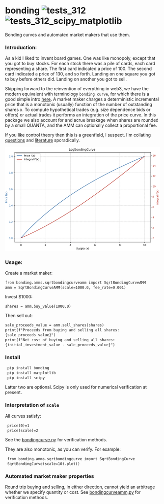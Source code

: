 # bonding   ![tests_312](https://github.com/microprediction/bonding/workflows/tests_312/badge.svg) ![tests_312_scipy_matplotlib](https://github.com/microprediction/bonding/workflows/tests_312_scipy_matplotlib/badge.svg)
Bonding curves and automated market makers that use them. 

### Introduction:
As a kid I liked to invent board games. One was like monopoly, except that you got to buy stocks. For each stock there was a pile of cards, each card representing a share. The first card indicated a price of 100. The second card indicated a price of 130, and so forth. Landing on one square you got to buy before others did. Landing on another you got to sell. 

Skipping forward to the reinvention of everything in web3, we have the modern equivalent with terminology `bonding curve`, for which there is a good simple intro [here](https://www.linkedin.com/pulse/bonding-curves-new-frontier-decentralized-finance-andrea-dal-mas-4zq3f/). A market maker charges a deterministic incremental price that is a monotonic (usually) function of the number of outstanding shares x. To compute hypothetical trades (e.g. size dependence bids or offers) or actual trades it performs an integration of the price curve. In this package we also account for and acrue breakage when shares are rounded by a small QUANTA, and the AMM can optionally collect a proportional fee. 

If you like control theory then this is a greenfield, I suspect. I'm collating [questions](https://github.com/microprediction/bonding/blob/main/QUESTIONS.md) and [literature](https://github.com/microprediction/bonding/blob/main/LITERATURE.md) sporadically. 


![](https://github.com/microprediction/bonding/blob/main/docs/assets/images/log_bonding_curve.png)

### Usage:

Create a market maker:

    from bonding.amms.sqrtbondingcurveamm import SqrtBondingCurveAMM
    amm = SqrtBondingCurveAMM(scale=1000.0, fee_rate=0.001)

Invest $1000:

    shares = amm.buy_value(1000.0)

Then sell out:
    
    sale_proceeds_value = amm.sell_shares(shares)
    print(f"Proceeds from buying and selling all shares: {sale_proceeds_value}")
    print(f"Net cost of buying and selling all shares: {initial_investment_value - sale_proceeds_value}")


### Install

     pip install bonding
     pip install matplotlib
     pip install scipy 

Latter two are optional. Scipy is only used for numerical verification at present. 


### Interpretation of `scale`
All curves satisfy:

     price(0)=1
     price(scale)=2 

See the [bondingcurve.py](https://github.com/microprediction/bonding/blob/main/bonding/curves/bondingcurve.py) for verification methods. 

They are also monotonic, as you can verify. For example:

     from bonding.amms.sqrtbondingcurve import SqrtBondingCurve
     SqrtBondingCurve(scale=10).plot()

### Automated market maker properties
Round trip buying and selling, in either direction, cannot yield an arbitrage whether we specify quantity or cost. See [bondingcurveamm,py](https://github.com/microprediction/bonding/blob/main/bonding/amms/bondingcurveamm.py) for verification methods. 
